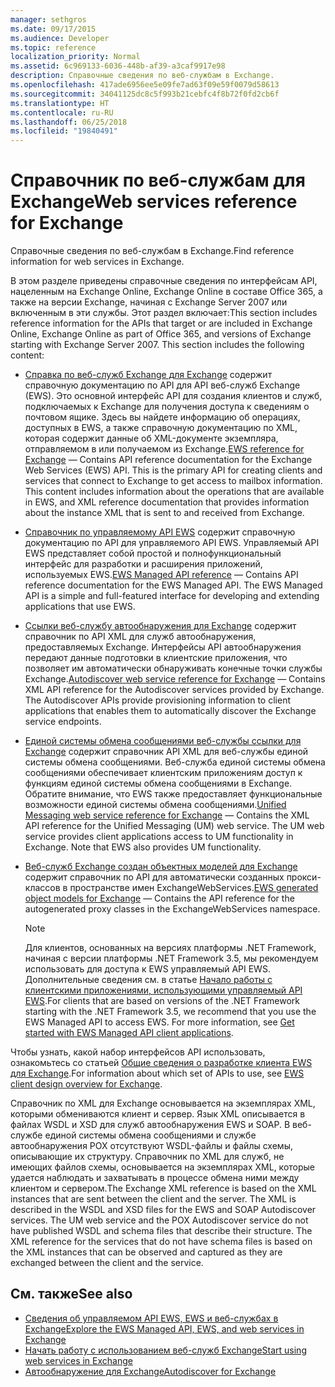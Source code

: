 ```yaml
---
manager: sethgros
ms.date: 09/17/2015
ms.audience: Developer
ms.topic: reference
localization_priority: Normal
ms.assetid: 6c969133-6036-448b-af39-a3caf9917e98
description: Справочные сведения по веб-службам в Exchange.
ms.openlocfilehash: 417ade6956ee5e09fe7ad63f09e59f0079d58613
ms.sourcegitcommit: 34041125dc8c5f993b21cebfc4f8b72f0fd2cb6f
ms.translationtype: HT
ms.contentlocale: ru-RU
ms.lasthandoff: 06/25/2018
ms.locfileid: "19840491"
---
```

# <a name="web-services-reference-for-exchange"></a><span data-ttu-id="578b7-102">Справочник по веб-службам для Exchange</span><span class="sxs-lookup"><span data-stu-id="578b7-102">Web services reference for Exchange</span></span>

<span data-ttu-id="578b7-103">Справочные сведения по веб-службам в Exchange.</span><span class="sxs-lookup"><span data-stu-id="578b7-103">Find reference information for web services in Exchange.</span></span>
  
<span data-ttu-id="578b7-p101">В этом разделе приведены справочные сведения по интерфейсам API, нацеленным на Exchange Online, Exchange Online в составе Office 365, а также на версии Exchange, начиная с Exchange Server 2007 или включенным в эти службы. Этот раздел включает:</span><span class="sxs-lookup"><span data-stu-id="578b7-p101">This section includes reference information for the APIs that target or are included in Exchange Online, Exchange Online as part of Office 365, and versions of Exchange starting with Exchange Server 2007. This section includes the following content:</span></span>
  
- <span data-ttu-id="578b7-p102">[Справка по веб-служб Exchange для Exchange](ews-reference-for-exchange.md)  содержит справочную документацию по API для API веб-служб Exchange (EWS). Это основной интерфейс API для создания клиентов и служб, подключаемых к Exchange для получения доступа к сведениям о почтовом ящике. Здесь вы найдете информацию об операциях, доступных в EWS, а также справочную документацию по XML, которая содержит данные об XML-документе экземпляра, отправляемом в или получаемом из Exchange.</span><span class="sxs-lookup"><span data-stu-id="578b7-p102">[EWS reference for Exchange](ews-reference-for-exchange.md) — Contains API reference documentation for the Exchange Web Services (EWS) API. This is the primary API for creating clients and services that connect to Exchange to get access to mailbox information. This content includes information about the operations that are available in EWS, and XML reference documentation that provides information about the instance XML that is sent to and received from Exchange.</span></span> 
    
- <span data-ttu-id="578b7-p103">[Справочник по управляемому API EWS](http://msdn.microsoft.com/library/c6ca36f4-a67c-4e3c-aae7-9ead7b704e15%28Office.15%29.aspx)  содержит справочную документацию по API для управляемого API EWS. Управляемый API EWS представляет собой простой и полнофункциональный интерфейс для разработки и расширения приложений, используемых EWS.</span><span class="sxs-lookup"><span data-stu-id="578b7-p103">[EWS Managed API reference](http://msdn.microsoft.com/library/c6ca36f4-a67c-4e3c-aae7-9ead7b704e15%28Office.15%29.aspx) — Contains API reference documentation for the EWS Managed API. The EWS Managed API is a simple and full-featured interface for developing and extending applications that use EWS.</span></span> 
    
- <span data-ttu-id="578b7-p104">[Ссылки веб-службу автообнаружения для Exchange](autodiscover-web-service-reference-for-exchange.md)  содержит справочник по API XML для служб автообнаружения, предоставляемых Exchange. Интерфейсы API автообнаружения передают данные подготовки в клиентские приложения, что позволяет им автоматически обнаруживать конечные точки службы Exchange.</span><span class="sxs-lookup"><span data-stu-id="578b7-p104">[Autodiscover web service reference for Exchange](autodiscover-web-service-reference-for-exchange.md) — Contains XML API reference for the Autodiscover services provided by Exchange. The Autodiscover APIs provide provisioning information to client applications that enables them to automatically discover the Exchange service endpoints.</span></span> 
    
- <span data-ttu-id="578b7-p105">[Единой системы обмена сообщениями веб-службы ссылки для Exchange](unified-messaging-web-service-reference-for-exchange.md)  содержит справочник API XML для веб-службы единой системы обмена сообщениями. Веб-служба единой системы обмена сообщениями обеспечивает клиентским приложениям доступ к функциям единой системы обмена сообщениями в Exchange. Обратите внимание, что EWS также предоставляет функциональные возможности единой системы обмена сообщениями.</span><span class="sxs-lookup"><span data-stu-id="578b7-p105">[Unified Messaging web service reference for Exchange](unified-messaging-web-service-reference-for-exchange.md) — Contains the XML API reference for the Unified Messaging (UM) web service. The UM web service provides client applications access to UM functionality in Exchange. Note that EWS also provides UM functionality.</span></span> 
    
- <span data-ttu-id="578b7-116">[Веб-служб Exchange создан объектных моделей для Exchange](http://msdn.microsoft.com/library/67d7d831-9c53-46da-80e4-18f562e71284%28Office.15%29.aspx)  содержит справочник по API для автоматически созданных прокси-классов в пространстве имен ExchangeWebServices.</span><span class="sxs-lookup"><span data-stu-id="578b7-116">[EWS generated object models for Exchange](http://msdn.microsoft.com/library/67d7d831-9c53-46da-80e4-18f562e71284%28Office.15%29.aspx) — Contains the API reference for the autogenerated proxy classes in the ExchangeWebServices namespace.</span></span> 
    
    > [!NOTE]
    > <span data-ttu-id="578b7-p106">Для клиентов, основанных на версиях платформы .NET Framework, начиная с версии платформы .NET Framework 3.5, мы рекомендуем использовать для доступа к EWS управляемый API EWS. Дополнительные сведения см. в статье [Начало работы с клиентскими приложениями, использующими управляемый API EWS](http://msdn.microsoft.com/library/c2267733-6f4f-49e5-9614-1e4a24c3af1a%28Office.15%29.aspx).</span><span class="sxs-lookup"><span data-stu-id="578b7-p106">For clients that are based on versions of the .NET Framework starting with the .NET Framework 3.5, we recommend that you use the EWS Managed API to access EWS. For more information, see [Get started with EWS Managed API client applications](http://msdn.microsoft.com/library/c2267733-6f4f-49e5-9614-1e4a24c3af1a%28Office.15%29.aspx).</span></span> 
  
<span data-ttu-id="578b7-119">Чтобы узнать, какой набор интерфейсов API использовать, ознакомьтесь со статьей [Общие сведения о разработке клиента EWS для Exchange](http://msdn.microsoft.com/library/b26f67aa-7c66-4d7d-98b3-746f26ab37f4%28Office.15%29.aspx).</span><span class="sxs-lookup"><span data-stu-id="578b7-119">For information about which set of APIs to use, see [EWS client design overview for Exchange](http://msdn.microsoft.com/library/b26f67aa-7c66-4d7d-98b3-746f26ab37f4%28Office.15%29.aspx).</span></span>
  
<span data-ttu-id="578b7-p107">Справочник по XML для Exchange основывается на экземплярах XML, которыми обмениваются клиент и сервер. Язык XML описывается в файлах WSDL и XSD для служб автообнаружения EWS и SOAP. В веб-службе единой системы обмена сообщениями и службе автообнаружения POX отсутствуют WSDL-файлы и файлы схемы, описывающие их структуру. Справочник по XML для служб, не имеющих файлов схемы, основывается на экземплярах XML, которые удается наблюдать и захватывать в процессе обмена ними между клиентом и сервером.</span><span class="sxs-lookup"><span data-stu-id="578b7-p107">The Exchange XML reference is based on the XML instances that are sent between the client and the server. The XML is described in the WSDL and XSD files for the EWS and SOAP Autodiscover services. The UM web service and the POX Autodiscover service do not have published WSDL and schema files that describe their structure. The XML reference for the services that do not have schema files is based on the XML instances that can be observed and captured as they are exchanged between the client and the service.</span></span>
  
## <a name="see-also"></a><span data-ttu-id="578b7-124">См. также</span><span class="sxs-lookup"><span data-stu-id="578b7-124">See also</span></span>

- [<span data-ttu-id="578b7-125">Сведения об управляемом API EWS, EWS и веб-службах в Exchange</span><span class="sxs-lookup"><span data-stu-id="578b7-125">Explore the EWS Managed API, EWS, and web services in Exchange</span></span>](../exchange-web-services/explore-the-ews-managed-api-ews-and-web-services-in-exchange.md)
- [<span data-ttu-id="578b7-126">Начать работу с использованием веб-служб Exchange</span><span class="sxs-lookup"><span data-stu-id="578b7-126">Start using web services in Exchange</span></span>](../exchange-web-services/start-using-web-services-in-exchange.md)
- [<span data-ttu-id="578b7-127">Автообнаружение для Exchange</span><span class="sxs-lookup"><span data-stu-id="578b7-127">Autodiscover for Exchange</span></span>](../exchange-web-services/autodiscover-for-exchange.md)
    

